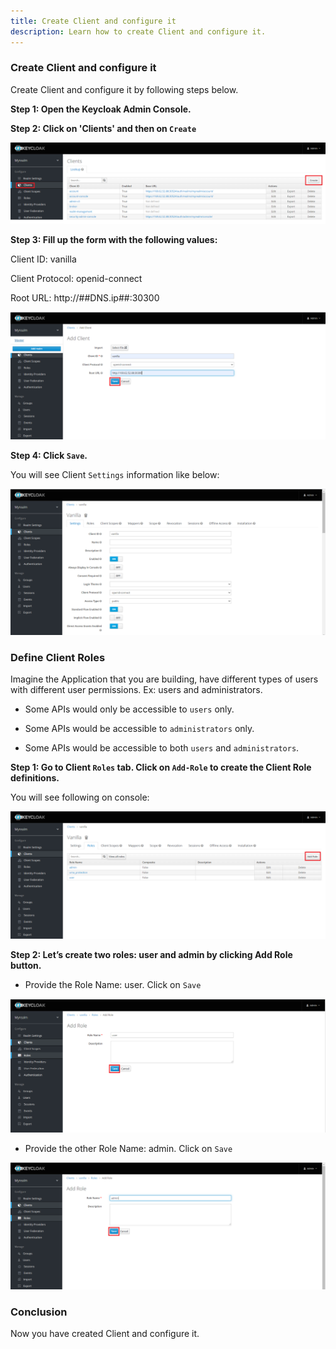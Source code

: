 ```yaml
---
title: Create Client and configure it 
description: Learn how to create Client and configure it.
---
```



### Create Client and configure it 


Create Client and configure it by following steps below.


**Step 1: Open the Keycloak Admin Console.**

**Step 2: Click on 'Clients' and then on `Create`**

![](_images/create-client.png)

**Step 3: Fill up the form with the following values:**

   Client ID: vanilla  
   
   Client Protocol: openid-connect
   
   Root URL: http://##DNS.ip##:30300
   
![](_images/client-form.png)

**Step 4: Click `Save`.**

You will see Client `Settings` information like below: 

![](_images/client-setting-page.png)
    
   
### Define Client Roles

Imagine the Application that you are building, have different types of users with different user permissions. Ex: users and administrators.

- Some APIs would only be accessible to `users` only.

- Some APIs would be accessible to `administrators` only.

- Some APIs would be accessible to both `users` and `administrators`.

**Step 1: Go to Client `Roles` tab. Click on `Add-Role` to create the Client Role definitions.**

You will see following on console:
 
![](_images/add-role-to-client.png)
   
**Step 2: Let’s create two roles: user and admin by clicking Add Role button.**

- Provide the Role Name: user. Click on `Save`

![](_images/add-role-user.png)

- Provide the other Role Name: admin. Click on `Save`

![](_images/add-role-admin.png)



### Conclusion

Now you have created Client and configure it.
